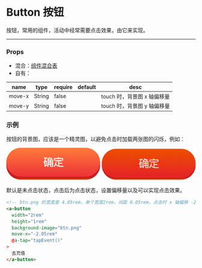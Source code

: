# Button 按钮

按钮，常用的组件，活动中经常需要点击效果，由它来实现。

---

### Props

- 混合：[组件混合表](docs/components/mixins/Components.md)
- 自有：

| name   | type   | require | default | desc                        |
| ------ | ------ | ------- | ------- | --------------------------- |
| move-x | String | false   |         | touch 时，背景图 x 轴偏移量 |
| move-y | String | false   |         | touch 时，背景图 y 轴偏移量 |

### 示例

按钮的背景图，应该是一个精灵图，以避免点击时加载两张图的闪烁，例如：

![confirm](./static/confirm.png)

默认是未点击状态，点击后为点击状态，设置偏移量以及可以实现点击效果。

```html
<!-- btn.png 的宽度是 4.05rem，单个宽度2rem，间距 0.05rem，点击时 x 轴偏移 -2.05rem 到激活状态 -->
<a-button
  width="2rem"
  height="1rem"
  background-image="btn.png"
  move-x="-2.05rem"
  @a-tap="tapEvent()"
>
  去充值
</a-button>
```
